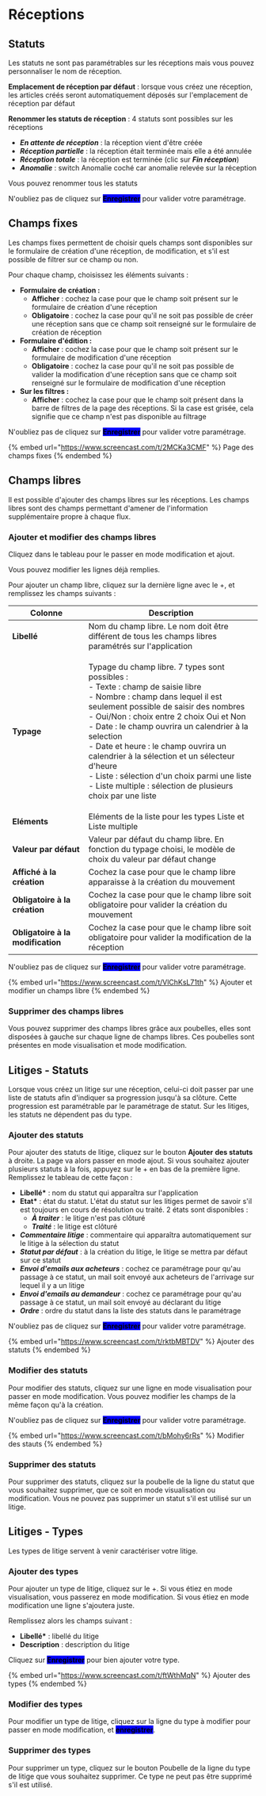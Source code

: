 # Réceptions

## Statuts

Les statuts ne sont pas paramétrables sur les réceptions mais vous pouvez personnaliser le nom de réception.&#x20;

**Emplacement de réception par défaut** : lorsque vous créez une réception, les articles créés seront automatiquement déposés sur l'emplacement de réception par défaut

**Renommer les statuts de réception** : 4 statuts sont possibles sur les réceptions

* _**En attente de réception**_ : la réception vient d'être créée
* _**Réception partielle**_ : la réception était terminée mais elle a été annulée
* _**Réception totale**_ : la réception est terminée (clic sur _**Fin réception**_)
* _**Anomalie**_ : switch Anomalie coché car anomalie relevée sur la réception

Vous pouvez renommer tous les statuts

N'oubliez pas de cliquez sur <mark style="background-color:blue;">**Enregistrer**</mark> pour valider votre paramétrage.

## Champs fixes&#x20;

Les champs fixes permettent de choisir quels champs sont disponibles sur le formulaire de création d'une réception, de modification, et s'il est possible de filtrer sur ce champ ou non.

Pour chaque champ, choisissez les éléments suivants :&#x20;

* **Formulaire de création :**&#x20;
  * **Afficher** : cochez la case pour que le champ soit présent sur le formulaire de création d'une réception
  * **Obligatoire** : cochez la case pour qu'il ne soit pas possible de créer une réception sans que ce champ soit renseigné sur le formulaire de création de réception
* **Formulaire d'édition :**&#x20;
  * **Afficher** : cochez la case pour que le champ soit présent sur le formulaire de modification d'une réception
  * **Obligatoire** : cochez la case pour qu'il ne soit pas possible de valider la modification d'une réception sans que ce champ soit renseigné sur le formulaire de modification d'une réception
* **Sur les filtres :**&#x20;
  * **Afficher** : cochez la case pour que le champ soit présent dans la barre de filtres de la page des réceptions. Si la case est grisée, cela signifie que ce champ n'est pas disponible au filtrage

N'oubliez pas de cliquez sur <mark style="background-color:blue;">**Enregistrer**</mark> pour valider votre paramétrage.

{% embed url="https://www.screencast.com/t/2MCKa3CMF" %}
Page des champs fixes
{% endembed %}

## Champs libres

Il est possible d'ajouter des champs libres sur les réceptions. Les champs libres sont des champs permettant d'amener de l'information supplémentaire propre à chaque flux.

### Ajouter et modifier des champs libres

Cliquez dans le tableau pour le passer en mode modification et ajout.&#x20;

Vous pouvez modifier les lignes déjà remplies.

Pour ajouter un champ libre, cliquez sur la dernière ligne avec le +, et remplissez les champs suivants :&#x20;

| Colonne                           | Description                                                                                                                                                                                                                                                                                                                                                                                                                                                                                      |
| --------------------------------- | ------------------------------------------------------------------------------------------------------------------------------------------------------------------------------------------------------------------------------------------------------------------------------------------------------------------------------------------------------------------------------------------------------------------------------------------------------------------------------------------------ |
| **Libellé**                       | Nom du champ libre.  Le nom doit être différent de tous les champs libres paramétrés sur l'application                                                                                                                                                                                                                                                                                                                                                                                           |
| **Typage**                        | <p>Typage du champ libre. 7 types sont possibles : <br>- Texte : champ de saisie libre<br>- Nombre : champ dans lequel il est seulement possible de saisir des nombres<br>- Oui/Non : choix entre 2 choix Oui et Non<br>- Date : le champ ouvrira un calendrier à la selection<br>- Date et heure : le champ ouvrira un calendrier à la sélection et un sélecteur d'heure<br>- Liste : sélection d'un choix parmi une liste<br>- Liste multiple : sélection de plusieurs choix par une liste</p> |
| **Eléments**                      | Eléments de la liste pour les types Liste et Liste multiple                                                                                                                                                                                                                                                                                                                                                                                                                                      |
| **Valeur par défaut**             | Valeur par défaut du champ libre. En fonction du typage choisi, le modèle de choix du valeur par défaut change                                                                                                                                                                                                                                                                                                                                                                                   |
| **Affiché à la création**         | Cochez la case pour que le champ libre apparaisse à la création du mouvement                                                                                                                                                                                                                                                                                                                                                                                                                     |
| **Obligatoire à la création**     | Cochez la case pour que le champ libre soit obligatoire pour valider la création du mouvement                                                                                                                                                                                                                                                                                                                                                                                                    |
| **Obligatoire à la modification** | Cochez la case pour que le champ libre soit obligatoire pour valider la modification de la réception                                                                                                                                                                                                                                                                                                                                                                                             |

N'oubliez pas de cliquez sur <mark style="background-color:blue;">**Enregistrer**</mark> pour valider votre paramétrage.

{% embed url="https://www.screencast.com/t/VlChKsL71th" %}
Ajouter et modifier un champs libre
{% endembed %}

### **Supprimer des champs libres**

Vous pouvez supprimer des champs libres grâce aux poubelles, elles sont disposées à gauche sur chaque ligne de champs libres. Ces poubelles sont présentes en mode visualisation et mode modification.

## Litiges - Statuts

Lorsque vous créez un litige sur une réception, celui-ci doit passer par une liste de statuts afin d'indiquer sa progression jusqu'à sa clôture. Cette progression est paramétrable par le paramétrage de statut. Sur les litiges, les statuts ne dépendent pas du type.

### **Ajouter des statuts**

Pour ajouter des statuts de litige, cliquez sur le bouton **Ajouter** **des statuts** à droite. La page va alors passer en mode ajout. Si vous souhaitez ajouter plusieurs statuts à la fois, appuyez sur le + en bas de la première ligne. Remplissez le tableau de cette façon :&#x20;

* **Libellé\*** : nom du statut qui apparaîtra sur l'application
* **Etat\*** : état du statut. L'état du statut sur les litiges permet de savoir s'il est toujours en cours de résolution ou traité. 2 états sont disponibles :&#x20;
  * _**À traiter**_ : le litige n'est pas clôturé
  * _**Traité**_ : le litige est clôturé
* _**Commentaire litige**_ : commentaire qui apparaîtra automatiquement sur le litige à la sélection du statut
* _**Statut par défaut**_ : à la création du litige, le litige se mettra par défaut sur ce statut
* _**Envoi d'emails aux acheteurs**_ : cochez ce paramétrage pour qu'au passage à ce statut, un mail soit envoyé aux acheteurs de l'arrivage sur lequel il y a un litige
* _**Envoi d'emails au demandeur**_ : cochez ce paramétrage pour qu'au passage à ce statut, un mail soit envoyé au déclarant du litige&#x20;
* _**Ordre**_ : ordre du statut dans la liste des statuts dans le paramétrage

N'oubliez pas de cliquez sur <mark style="background-color:blue;">**Enregistrer**</mark> pour valider votre paramétrage.

{% embed url="https://www.screencast.com/t/rktbMBTDV" %}
Ajouter des statuts
{% endembed %}

### Modifier des statuts

Pour modifier des statuts, cliquez sur une ligne en mode visualisation pour passer en mode modification. Vous pouvez modifier les champs de la même façon qu'à la création.

N'oubliez pas de cliquez sur <mark style="background-color:blue;">**Enregistrer**</mark> pour valider votre paramétrage.

{% embed url="https://www.screencast.com/t/bMohy6rRs" %}
Modifier des stauts
{% endembed %}

### **Supprimer des statuts**

Pour supprimer des statuts, cliquez sur la poubelle de la ligne du statut que vous souhaitez supprimer, que ce soit en mode visualisation ou modification. Vous ne pouvez pas supprimer un statut s'il est utilisé sur un litige.

## Litiges - Types

Les types de litige servent à venir caractériser votre litige.&#x20;

### &#x20;**Ajouter des types**

Pour ajouter un type de litige, cliquez sur le +. Si vous étiez en mode visualisation, vous passerez en mode modification. Si vous étiez en mode modification une ligne s'ajoutera juste.&#x20;

Remplissez alors les champs suivant :&#x20;

* **Libellé\*** : libellé du litige
* **Description** : description du litige

Cliquez sur <mark style="background-color:blue;">**Enregistrer**</mark> pour bien ajouter votre type.

{% embed url="https://www.screencast.com/t/ftWthMqN" %}
Ajouter des types
{% endembed %}

### **Modifier des types**

Pour modifier un type de litige, cliquez sur la ligne du type à modifier pour passer en mode modification, et <mark style="background-color:blue;">**enregistrer**</mark>.

### **Supprimer des types**

Pour supprimer un type, cliquez sur le bouton Poubelle de la ligne du type de litige que vous souhaitez supprimer. Ce type ne peut pas être supprimé s'il est utilisé.&#x20;

